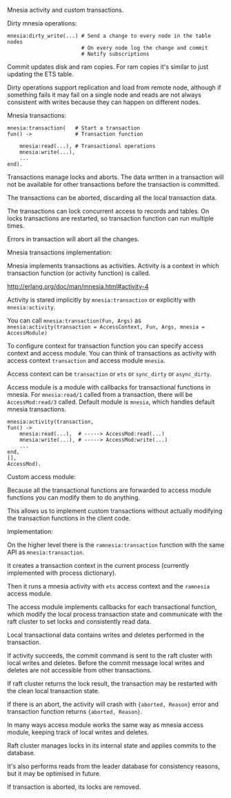 Mnesia activity and custom transactions.

Dirty mnesia operations:

```
mnesia:dirty_write(...) # Send a change to every node in the table nodes
                        # On every node log the change and commit
                        # Notify subscriptions
```

Commit updates disk and ram copies. For ram copies it's similar to just updating
the ETS table.

Dirty operations support replication and load from remote node, although
if something fails it may fail on a single node and reads are not always
consistent with writes because they can happen on different nodes.

Mnesia transactions:

```
mnesia:transaction(   # Start a transaction
fun() ->              # Transaction function

    mnesia:read(...), # Transactional operations
    mnesia:write(...),
    ...
end).
```

Transactions manage locks and aborts.
The data written in a transaction will not be available for other transactions
before the transaction is committed.

The transactions can be aborted, discarding all the local transaction data.

The transactions can lock concurrent access to records and tables.
On locks transactions are restarted, so transaction function can run multiple times.

Errors in transaction will abort all the changes.

Mnesia transactions implementation:

Mnesia implements transactions as activities. Activity is a context in which
transaction function (or activity function) is called.

http://erlang.org/doc/man/mnesia.html#activity-4

Activity is stared implicitly by `mnesia:transaction` or explicitly with `mnesia:activity`.

You can call `mnesia:transaction(Fun, Args)` as `mnesia:activity(transaction = AccessContext, Fun, Args, mnesia = AccessModule)`

To configure context for transaction function you can specify access context and
access module.
You can think of transactions as activity with access context `transaction`
and access module `mnesia`.

Access context can be `transaction` or `ets` or `sync_dirty` or `async_dirty`.

Access module is a module with callbacks for transactional functions in mnesia.
For `mnesia:read/1` called from a transaction, there will be `AccessMod:read/3`
called. Default module is `mnesia`, which handles default mnesia transactions.

```
mnesia:activity(transaction,
fun() ->
    mnesia:read(...),  # -----> AccessMod:read(...)
    mnesia:write(...), # -----> AccessMod:write(...)
    ...
end,
[],
AccessMod).
```

Custom access module:

Because all the transactional functions are forwarded to access module functions
you can modify them to do anything.

This allows us to implement custom transactions without actually modifying the
transaction functions in the client code.

Implementation:

On the higher level there is the `ramnesia:transaction` function with the same
API as `mnesia:transaction`.

It creates a transaction context in the current process
(currently implemented with process dictionary).

Then it runs a mnesia activity with `ets` access context and the `ramnesia` access module.

The access module implements callbacks for each transactional function, which
modify the local process transaction state and communicate with the raft cluster
to set locks and consistently read data.

Local transactional data contains writes and deletes performed in the transaction.

If activity succeeds, the commit command is sent to the raft cluster with
local writes and deletes.
Before the commit message local writes and deletes are not accessible from other
transactions.

If raft cluster returns the lock result, the transaction may be restarted with
the clean local transaction state.

If there is an abort, the activity will crash with `{aborted, Reason}` error and
transaction function returns `{aborted, Reason}`.

In many ways access module works the same way as mnesia access module, keeping
track of local writes and deletes.

Raft cluster manages locks in its internal state and applies commits to the
database.

It's also performs reads from the leader database for consistency reasons,
but it may be optimised in future.

If transaction is aborted, its locks are removed.





